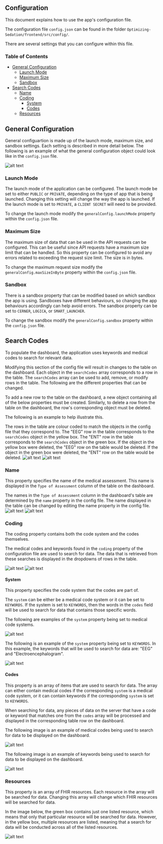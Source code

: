 ## Configuration
This document explains how to use the app's configuration file.

The configuration file `config.json` can be found in the folder `Optimizing-Sedation/frontend/src/config/`. 

There are several settings that you can configure within this file. 

### Table of Contents
- [General Configuration](#general-configuration)
    - [Launch Mode](#launch-mode)
    - [Maximum Size](#maximum-size)
    - [Sandbox](#sandbox)
- [Search Codes](#search-codes)
    - [Name](#name)
    - [Coding](#coding)
        - [System](#system)
        - [Codes](#codes)
    - [Resources](#resources)

## General Configuration
General configuartion is made up of the launch mode, maximum size, and sandbox settings. Each setting is described in more detail below. The following is an example of what the general configuration object could look like in the `config.json` file. 

![alt text](images/configGeneralConfig.png)

### Launch Mode
The launch mode of the application can be configured. The launch mode be set to either `PUBLIC` or `PRIVATE`, depending on the type of app that is being launched. Changing this setting will change the way the app is launched. If the launch mode is set to `PRIVATE`, a `CLIENT SECRET` will need to be provided. 

To change the launch mode modify the `generalConfig.launchMode` property within the `config.json` file. 

### Maximum Size 
The maximum size of data that can be used in the API requests can be configured. This can be useful since API requests have a maximum size limit that can be handled. So this property can be configured to avoid any errors related to exceeding the request size limit. The size is in bytes.

To change the maximum request size modify the `generalConfig.maxSizeInByte` property within the `config.json` file. 


### Sandbox
There is a sandbox property that can be modified based on which sandbox the app is using. Sandboxes have different behaviours, so changing the app behaviours accordingly can help avoid errors. The sandbox property can be set to `CERNER`, `LOGICA`, or `SMART_LAUNCHER`.

To change the sandbox modify the `generalConfig.sandbox` property within the `config.json` file.


## Search Codes
To populate the dashboard, the application uses keywords and medical codes to search for relevant data. 

Modifying this section of the config file will result in changes to the table on the dashboard. Each object in the `searchCodes` array corresponds to a row in the table. The `searchCodes` array can be used to add, remove, or modify rows in the table. The following are the different properties that can be changed. 

To add a new row to the table on the dashboard, a new object containing all of the below properties must be created. Similarly, to delete a row from the table on the dashboard, the row's corresponding object must be deleted. 

The following is an example to help illustrate this.  

The rows in the table are colour coded to match the objects in the config file that they correspond to. The "EEG" row in the table corresponds to the `searchCodes` object in the yellow box. The "ENT" row in the table corresponds to the `searchCodes` object in the green box. If the object in the yellow box were deleted, the "EEG" row on the table would be deleted. If the object in the green box were deleted, the "ENT" row on the table would be deleted.
![alt text](images/configTableRows.png)
![alt text](images/configSearchCodesEntries.png)

### Name
This property specifies the name of the medical assessment. This name is displayed in the `Type of Assessment` column of the table on the dashboard. 

The names in the `Type of Assessment` column in the dashboard's table are determined by the `name` property in the config file. The name displayed in the table can be changed by editing the name property in the config file.
![alt text](images/configTableName.png)
![alt text](images/configSearchCodesName.png)

### Coding
The coding property contains both the code system and the codes themselves.

The medical codes and keywords found in the `coding` property of the configuration file are used to search for data. The data that is retrieved from these searches is displayed in the dropdowns of rows in the table.

![alt text](images/configTableCoding.png)
![alt text](images/configSearchCodesCoding.png)

#### System
This property specifies the code system that the codes are part of. 

The `system` can be either be a medical code system or it can be set to `KEYWORDS`. If the system is set to `KEYWORDS`, then the words in the `codes` field will be used to search for data that contains those specific words. 

The following are examples of the `system` property being set to medical code systems.  

![alt text](images/configSearchCodesSystemMedical.png)

The following is an example of the `system` property being set to `KEYWORDS`. In this example, the keywords that will be used to search for data are: "EEG" and "Electroencephalogram".

![alt text](images/configSearchCodesSystemKeywords.png)


#### Codes
This property is an array of items that are used to search for data. The array can either contain medical codes if the corresponding `system` is a medical code system, or it can contain keywords if the corresponding `system` is set to `KEYWORDS`. 

When searching for data, any pieces of data on the server that have a code or keyword that matches one from the `codes` array will be processed and displayed in the corresponding table row on the dashboard.

The following image is an example of medical codes being used to search for data to be displayed on the dashboard. 

![alt text](images/configSearchCodesCodesMedical.png)

The following image is an example of keywords being used to search for data to be displayed on the dashboard. 

![alt text](images/configSearchCodesCodesKeywords.png)

### Resources
This property is an array of FHIR resources. Each resource in the array will be searched for data. Changing this array will change which FHIR resources will be searched for data.

In the image below, the green box contains just one listed resource, which means that only that particular resource will be searched for data. However, in the yellow box, multiple resources are listed, meaning that a search for data will be conducted across all of the listed resources.

![alt text](images/configSearchCodesResources.png)

